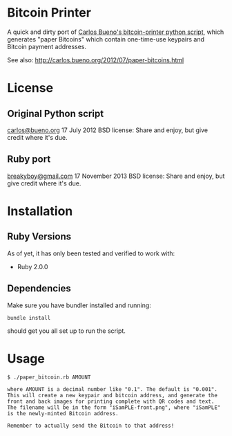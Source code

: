 Bitcoin Printer
===============

A quick and dirty port of [Carlos Bueno's bitcoin-printer python script](https://github.com/aristus/bitcoin-printer), which generates "paper Bitcoins" which contain one-time-use keypairs and Bitcoin payment addresses.

See also: http://carlos.bueno.org/2012/07/paper-bitcoins.html

# License
## Original Python script
carlos@bueno.org 17 July 2012
BSD license: Share and enjoy, but give credit where it's due.

## Ruby port
breakyboy@gmail.com 17 November 2013
BSD license: Share and enjoy, but give credit where it's due.

# Installation
## Ruby Versions
As of yet, it has only been tested and verified to work with:
- Ruby 2.0.0

## Dependencies
Make sure you have bundler installed and running:
```
bundle install
```
should get you all set up to run the script.

# Usage
```
$ ./paper_bitcoin.rb AMOUNT

where AMOUNT is a decimal number like "0.1". The default is "0.001". This will create a new keypair and bitcoin address, and generate the front and back images for printing complete with QR codes and text. The filename will be in the form "iSamPLE-front.png", where "iSamPLE" is the newly-minted Bitcoin address.

Remember to actually send the Bitcoin to that address!


